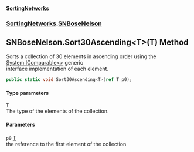 #### [SortingNetworks](./index.md 'index')
### [SortingNetworks](./SortingNetworks.md 'SortingNetworks').[SNBoseNelson](./SortingNetworks-SNBoseNelson.md 'SortingNetworks.SNBoseNelson')
## SNBoseNelson.Sort30Ascending&lt;T&gt;(T) Method
Sorts a collection of 30 elements in ascending order using the [System.IComparable&lt;&gt;](https://docs.microsoft.com/en-us/dotnet/api/System.IComparable-1 'System.IComparable`1') generic  
interface implementation of each element.  
```csharp
public static void Sort30Ascending<T>(ref T p0);
```
#### Type parameters
<a name='SortingNetworks-SNBoseNelson-Sort30Ascending-T-(T)-T'></a>
`T`  
The type of the elements of the collection.  
  
#### Parameters
<a name='SortingNetworks-SNBoseNelson-Sort30Ascending-T-(T)-p0'></a>
`p0` [T](#SortingNetworks-SNBoseNelson-Sort30Ascending-T-(T)-T 'SortingNetworks.SNBoseNelson.Sort30Ascending&lt;T&gt;(T).T')  
the reference to the first element of the collection  
  
